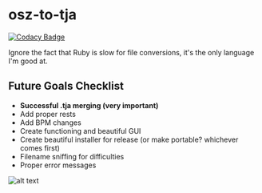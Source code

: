 # osz-to-tja

[![Codacy Badge](https://api.codacy.com/project/badge/Grade/30dcc6b5747b4f7bb3d4bff839f09a98)](https://app.codacy.com/app/hadesnotatsujin/osk-to-tja?utm_source=github.com&utm_medium=referral&utm_content=hadesnotatsujin/osk-to-tja&utm_campaign=Badge_Grade_Dashboard)

Ignore the fact that Ruby is slow for file conversions, it's the only language I'm good at.

## Future Goals Checklist
-   **Successful .tja merging (very important)**
-   Add proper rests
-   Add BPM changes
-   Create functioning and beautiful GUI
-   Create beautiful installer for release (or make portable? whichever comes first)
-   Filename sniffing for difficulties
-   Proper error messages

![alt text](https://hades.s-ul.eu/bJ7JYNIj "isn't my graph just beautiful")
